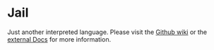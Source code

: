 # Jail

Just another interpreted language. Please visit the [Github wiki](https://github.com/zarat/Jail/wiki) or the [external Docs](https://jail.lima-city.at) for more information.
